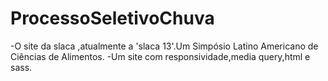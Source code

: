 # ProcessoSeletivoChuva
-O site da slaca ,atualmente a 'slaca 13'.Um Simpósio Latino Americano de Ciências de Alimentos.
-Um site com responsividade,media query,html e sass.
